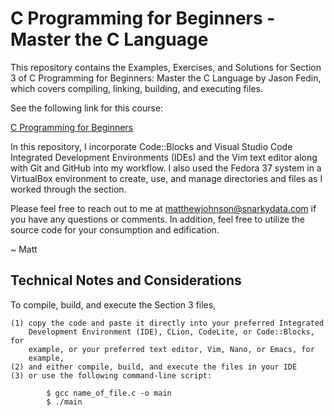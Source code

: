 # C Programming for Beginners - Master the C Language

This repository contains the Examples, Exercises, and Solutions for Section 3
of C Programming for Beginners: Master the C Language by Jason Fedin, which
covers compiling, linking, building, and executing files. 

See the following link for this course: 

<a href="https://www.udemy.com/course/c-programming-for-beginners/" target="_blank" title="C Programming">C Programming for Beginners </a>

In this repository, I incorporate Code::Blocks and Visual Studio Code Integrated
Development Environments (IDEs) and the Vim text editor along with Git and GitHub
into my workflow. I also used the Fedora 37 system in a VirtualBox environment
to create, use, and manage directories and files as I worked through the section.

Please feel free to reach out to me at matthewjohnson@snarkydata.com if you have 
any questions or comments. In addition, feel free to utilize the source code for
your consumption and edification. 

~ Matt

Technical Notes and Considerations
--------------------------------------------------------------------------------

To compile, build, and execute the Section 3 files,

    (1) copy the code and paste it directly into your preferred Integrated
        Development Environment (IDE), CLion, CodeLite, or Code::Blocks, for
        example, or your preferred text editor, Vim, Nano, or Emacs, for
        example,
    (2) and either compile, build, and execute the files in your IDE
    (3) or use the following command-line script:

            $ gcc name_of_file.c -o main
            $ ./main



